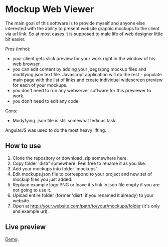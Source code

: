 # Mockup Web Viewer

The main goal of this software is to provide myself and anyone else interested with the ability to present website graphic mockups to the client via url link. So at most cases it is supposed to male life of web designer little bit easier.

Pros (imho):
- your client gets slick preview for your work right in the window of his web browser.
- you can edit content by adding your jpegs/png mockup files and modifying json text file. Javascript application will do the rest - populate main page with the list of links and create individual widescreen preview for each of your mockups.
- you don't need to run any webserver software for this previewer to work.
- you don't need to edit any code.

Cons:
- Modyfying .json file is still somewhat tedious task.

AngularJS was used to do the most heavy lifting.

## How to use

1. Clone the repository or download .zip somewhere here.
2. Copy folder 'distr' somewhere. Feel free to rename it as you like.
3. Add your mockups into folder 'mockups'.
4. Edit mockups.json file to correspond to your project and new set of mockup files you just added.
5. Replace example logo PNG or leave it's link in json file empty if you are not going to use it.
5. Upload entire folder (former 'disrt' if you renamed it already) to your website.
6. Open at http://your.website.com/path/to/your/mockups/folder (it's only and example url).

## Live preview

[Demo](http://tests.candyface.ru/mwv).




<!-- ## Documentation

Documentation is available on the
[AngularJS docs site](http://docs.angularjs.org/guide/bootstrap).
 -->
<!-- ## License

The MIT License

Copyright (c) 2010-2015 Google, Inc. http://angularjs.org

Permission is hereby granted, free of charge, to any person obtaining a copy
of this software and associated documentation files (the "Software"), to deal
in the Software without restriction, including without limitation the rights
to use, copy, modify, merge, publish, distribute, sublicense, and/or sell
copies of the Software, and to permit persons to whom the Software is
furnished to do so, subject to the following conditions:

The above copyright notice and this permission notice shall be included in
all copies or substantial portions of the Software.

THE SOFTWARE IS PROVIDED "AS IS", WITHOUT WARRANTY OF ANY KIND, EXPRESS OR
IMPLIED, INCLUDING BUT NOT LIMITED TO THE WARRANTIES OF MERCHANTABILITY,
FITNESS FOR A PARTICULAR PURPOSE AND NONINFRINGEMENT. IN NO EVENT SHALL THE
AUTHORS OR COPYRIGHT HOLDERS BE LIABLE FOR ANY CLAIM, DAMAGES OR OTHER
LIABILITY, WHETHER IN AN ACTION OF CONTRACT, TORT OR OTHERWISE, ARISING FROM,
OUT OF OR IN CONNECTION WITH THE SOFTWARE OR THE USE OR OTHER DEALINGS IN
THE SOFTWARE.
 -->